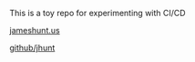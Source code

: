 This is a toy repo for experimenting with CI/CD

[jameshunt.us](https://jameshunt.us/)

[github/jhunt](https://github.com/jhunt)

